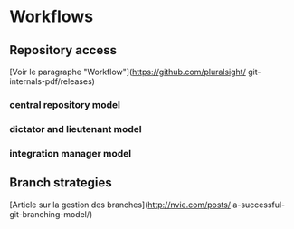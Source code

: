 # Workflows

## Repository access

[Voir le paragraphe "Workflow"](https://github.com/pluralsight/
git-internals-pdf/releases)

### central repository model
### dictator and lieutenant model
### integration manager model


## Branch strategies

[Article sur la gestion des branches](http://nvie.com/posts/
a-successful-git-branching-model/)